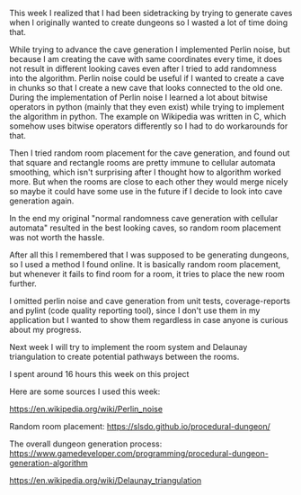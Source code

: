 This week I realized that I had been sidetracking by trying to generate caves when I originally wanted to create dungeons so I wasted a lot of time doing that.


While trying to advance the cave generation I implemented Perlin noise, but because I am creating the cave with same coordinates every time, it does not result in different looking caves even after I tried to add randomness into the algorithm. Perlin noise could be useful if I wanted to create a cave in chunks so that I create a new cave that looks connected to the old one. During the implementation of Perlin noise I learned a lot about bitwise operators in python (mainly that they even exist) while trying to implement the algorithm in python. The example on Wikipedia was written in C, which somehow uses bitwise operators differently so I had to do workarounds for that.


Then I tried random room placement for the cave generation, and found out that square and rectangle rooms are pretty immune to cellular automata smoothing, which isn't surprising after I thought how to algorithm worked more. But when the rooms are close to each other they would merge nicely so maybe it could have some use in the future if I decide to look into cave generation again.

In the end my original "normal randomness cave generation with cellular automata" resulted in the best looking caves, so random room placement was not worth the hassle.


After all this I remembered that I was supposed to be generating dungeons, so I used a method I found online. It is basically random room placement, but whenever it fails to find room
for a room, it tries to place the new room further.

I omitted perlin noise and cave generation from unit tests, coverage-reports and pylint (code quality reporting tool), since I don't use them in my application but I wanted to show them regardless in case anyone is curious about my progress.

Next week I will try to implement the room system and Delaunay triangulation to create potential pathways between the rooms.


I spent around 16 hours this week on this project


Here are some sources I used this week:

https://en.wikipedia.org/wiki/Perlin_noise 

Random room placement: https://slsdo.github.io/procedural-dungeon/

The overall dungeon generation process: https://www.gamedeveloper.com/programming/procedural-dungeon-generation-algorithm 

https://en.wikipedia.org/wiki/Delaunay_triangulation 